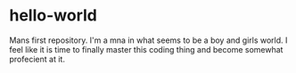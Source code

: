 # hello-world
Mans first repository. 
I'm a mna in what seems to be a boy and girls world. I feel like it is time to finally master this coding thing and become somewhat profecient at it.
